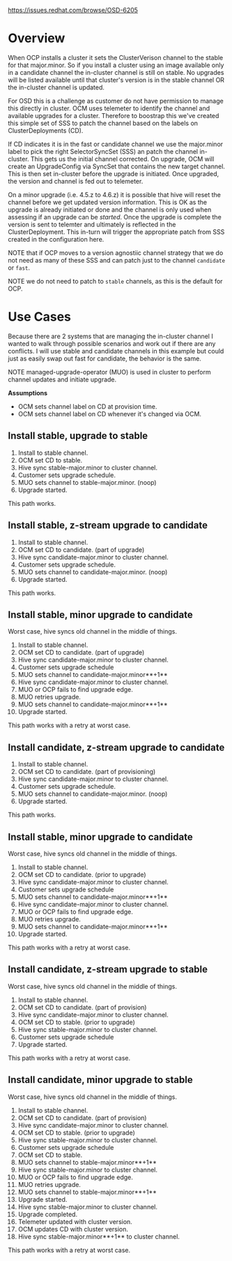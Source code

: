 https://issues.redhat.com/browse/OSD-6205

# Overview

When OCP installs a cluster it sets the ClusterVerison channel to the stable for that major.minor.  So if you install a cluster using an image available only in a candidate channel the in-cluster channel is still on stable.  No upgrades will be listed available until that cluster's version is in the stable channel OR the in-cluster channel is updated.

For OSD this is a challenge as customer do not have permission to manage this directly in cluster.  OCM uses telemeter to identify the channel and available upgrades for a cluster.  Therefore to boostrap this we've created this simple set of SSS to patch the channel based on the labels on ClusterDeployments (CD).

If CD indicates it is in the fast or candidate channel we use the major.minor label to pick the right SelectorSyncSet (SSS) an patch the channel in-cluster.  This gets us the initial channel corrected.  On upgrade, OCM will create an UpgradeConfig via SyncSet that contains the new target channel.  This is then set in-cluster before the upgrade is initiated.  Once upgraded, the version and channel is fed out to telemeter.

On a minor upgrade (i.e. 4.5.z to 4.6.z) it is possible that hive will reset the channel before we get updated version information.  This is OK as the upgrade is already initiated or done and the channel is only used when assessing if an upgrade can be _started_.  Once the upgrade is complete the version is sent to telemter and ultimately is reflected in the ClusterDeployment.  This in-turn will trigger the appropriate patch from SSS created in the configuration here.

NOTE that if OCP moves to a version agnostiic channel strategy that we do not need as many of these SSS and can patch just to the channel `candidate` or `fast`.

NOTE we do not need to patch to `stable` channels, as this is the default for OCP.


# Use Cases

Because there are 2 systems that are managing the in-cluster channel I wanted to walk through possible scenarios and work out if there are any conflicts.  I will use stable and candidate channels in this example but could just as easily swap out fast for candidate, the behavior is the same.

NOTE managed-upgrade-operator (MUO) is used in cluster to perform channel updates and initiate upgrade.

**Assumptions**

* OCM sets channel label on CD at provision time.
* OCM sets channel label on CD whenever it's changed via OCM.


## Install stable, upgrade to stable

1. Install to stable channel.
2. OCM set CD to stable.
5. Hive sync stable-major.minor to cluster channel.
4. Customer sets upgrade schedule.
5. MUO sets channel to stable-major.minor. (noop)
6. Upgrade started.

This path works.

## Install stable, z-stream upgrade to candidate

1. Install to stable channel.
2. OCM set CD to candidate. (part of upgrade)
3. Hive sync candidate-major.minor to cluster channel.
4. Customer sets upgrade schedule.
5. MUO sets channel to candidate-major.minor. (noop)
6. Upgrade started.

This path works.

## Install stable, minor upgrade to candidate

Worst case, hive syncs old channel in the middle of things.

1. Install to stable channel.
2. OCM set CD to candidate. (part of upgrade)
3. Hive sync candidate-major.minor to cluster channel.
4. Customer sets upgrade schedule
5. MUO sets channel to candidate-major.minor**+1**
7. Hive sync candidate-major.minor to cluster channel.
8. MUO or OCP fails to find upgrade edge.
9. MUO retries upgrade.
10. MUO sets channel to candidate-major.minor**+1**
11. Upgrade started.

This path works with a retry at worst case.

## Install candidate, z-stream upgrade to candidate

1. Install to stable channel.
2. OCM set CD to candidate. (part of provisioning)
3. Hive sync candidate-major.minor to cluster channel.
4. Customer sets upgrade schedule.
5. MUO sets channel to candidate-major.minor. (noop)
6. Upgrade started.

This path works.

## Install stable, minor upgrade to candidate

Worst case, hive syncs old channel in the middle of things.

1. Install to stable channel.
2. OCM set CD to candidate. (prior to upgrade)
3. Hive sync candidate-major.minor to cluster channel.
4. Customer sets upgrade schedule
5. MUO sets channel to candidate-major.minor**+1**
6. Hive sync candidate-major.minor to cluster channel.
7. MUO or OCP fails to find upgrade edge.
8. MUO retries upgrade.
9.  MUO sets channel to candidate-major.minor**+1**
10. Upgrade started.

This path works with a retry at worst case.

## Install candidate, z-stream upgrade to stable

Worst case, hive syncs old channel in the middle of things.

1. Install to stable channel.
2. OCM set CD to candidate. (part of provision)
3. Hive sync candidate-major.minor to cluster channel.
4. OCM set CD to stable. (prior to upgrade)
5. Hive sync stable-major.minor to cluster channel.
6. Customer sets upgrade schedule
7. Upgrade started.

This path works with a retry at worst case.

## Install candidate, minor upgrade to stable

Worst case, hive syncs old channel in the middle of things.

1. Install to stable channel.
2. OCM set CD to candidate. (part of provision)
3. Hive sync candidate-major.minor to cluster channel.
4. OCM set CD to stable. (prior to upgrade)
5. Hive sync stable-major.minor to cluster channel.
6. Customer sets upgrade schedule
7. OCM set CD to stable.
8. MUO sets channel to stable-major.minor**+1**
9. Hive sync stable-major.minor to cluster channel.
10. MUO or OCP fails to find upgrade edge.
11. MUO retries upgrade.
12. MUO sets channel to stable-major.minor**+1**
13. Upgrade started.
14. Hive sync stable-major.minor to cluster channel.
15. Upgrade completed.
16. Telemeter updated with cluster version.
17. OCM updates CD with cluster version.
18. Hive sync stable-major.minor**+1** to cluster channel.

This path works with a retry at worst case.
